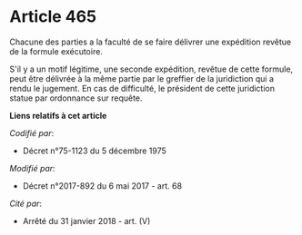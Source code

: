 # Article 465

Chacune des parties a la faculté de se faire délivrer une expédition revêtue de la formule exécutoire. 

S'il y a un motif légitime, une seconde expédition, revêtue de cette formule, peut être délivrée à la même partie par le
greffier de la juridiction qui a rendu le jugement. En cas de difficulté, le président de cette juridiction statue par
ordonnance sur requête.

**Liens relatifs à cet article**

_Codifié par_:

  - Décret n°75-1123 du 5 décembre 1975

_Modifié par_:

  - Décret n°2017-892 du 6 mai 2017 - art. 68

_Cité par_:

  - Arrêté du 31 janvier 2018 - art. (V)
